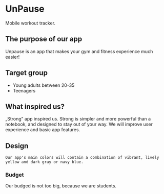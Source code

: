 # UnPause
Mobile workout tracker.

## The purpose of our app
Unpause is an app that makes your gym and fitness experience much easier!

## Target group
- Young adults between 20-35
- Teenagers

## What inspired us?
 „Strong” app inspired us.
Strong is simpler and more powerful than a notebook, and designed to stay out of your way.
We will improve user experience and basic app features.

## Design
    Our app's main colors will contain a combination of vibrant, lively yellow and dark gray or navy blue.

### Budget
Our budged is not too big, because we are students.